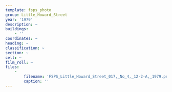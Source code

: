 ```yaml
---
template: fsps_photo
group: Little_Howard_Street
year: '1979'
description: ~
buildings:
    - ''
coordinates: ~
heading: ~
classification: ~
section: ~
cell: ~
film_roll: ~
files:
    -
        filename: 'FSPS_Little_Howard_Street_017,_No_4,_12-2-A,_1979.png'
        caption: ''
---
```

